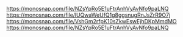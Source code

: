 https://monosnap.com/file/NZsYpRo5E1uFtrAnhVyAvNfo9paLNQ
https://monosnap.com/file/lUQwaWeUfQ1g8ggsnugRnJsZrR9O7j
https://monosnap.com/file/VshGm2rfpK10sZkwEswEjhDKpMmdMO
https://monosnap.com/file/NZsYpRo5E1uFtrAnhVyAvNfo9paLNQ